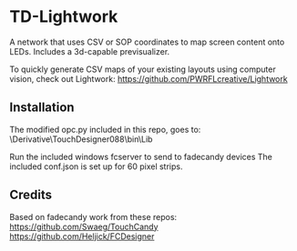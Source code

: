 # TD-Lightwork

A network that uses CSV or SOP coordinates to map screen content onto LEDs.
Includes a 3d-capable previsualizer.

To quickly generate CSV maps of your existing layouts using computer vision, check out Lightwork: https://github.com/PWRFLcreative/Lightwork

## Installation

The modified opc.py included in this repo, goes to: \Derivative\TouchDesigner088\bin\Lib

Run the included windows fcserver to send to fadecandy devices
The included conf.json is set up for 60 pixel strips.

## Credits

Based on fadecandy work from these repos: 
https://github.com/Swaeg/TouchCandy
https://github.com/Heljick/FCDesigner
